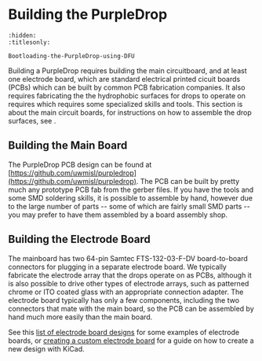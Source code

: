 

# Building the PurpleDrop


```{toctree}
:hidden:
:titlesonly:

Bootloading-the-PurpleDrop-using-DFU

```

Building a PurpleDrop requires building the main circuitboard, and at least one
electrode board, which are standard electrical printed cicuit boards (PCBs)
which can be built by common PCB fabrication companies. It also requires
fabricating the the hydrophobic surfaces for drops to operate on requires which
requires some specialized skills and tools. This section is about the main
circuit boards, for instructions on how to assemble the drop surfaces, see
[](/building-dmf-surface/index).

## Building the Main Board

The PurpleDrop PCB design can be found at [https://github.com/uwmisl/purpledrop](https://github.com/uwmisl/purpledrop). The PCB can be built by pretty much any prototype PCB fab from the gerber files. If you have the tools and some SMD soldering skills, it is possible to assemble by hand, however due to the large number of parts -- some of which are fairly small SMD parts -- you may prefer to have them assembled by a board assembly shop.

## Building the Electrode Board

The mainboard has two 64-pin Samtec FTS-132-03-F-DV board-to-board connectors for plugging in a separate electrode board. We typically fabricate the electrode array that the drops operate on as PCBs, although it is also possible to drive other types of electrode arrays, such as patterned chrome or ITO coated glass with an appropriate connection adapter. The electrode board typically has only a few components, including the two connectors that mate with the main board, so the PCB can be assembled by hand much more easily than the main board.

See this [list of electrode board designs](/building-dmf-surface/Electrode-board-designs) for some examples of electrode boards, or [creating a custom electrode board](/building-dmf-surface/Designing-Custom-Electrode-Board) for a guide on how to create a new design with KiCad.
